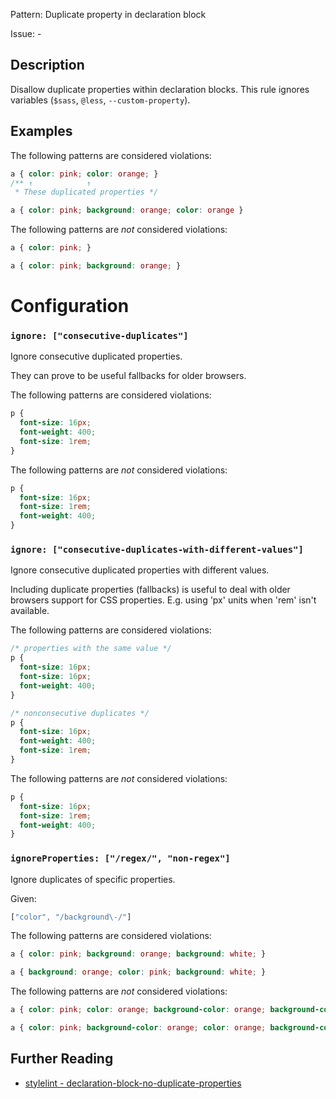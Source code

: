 Pattern: Duplicate property in declaration block

Issue: -

## Description

Disallow duplicate properties within declaration blocks. This rule ignores variables (`$sass`, `@less`, `--custom-property`).

## Examples

The following patterns are considered violations:

```css
a { color: pink; color: orange; }
/** ↑            ↑
 * These duplicated properties */
```

```css
a { color: pink; background: orange; color: orange }
```

The following patterns are *not* considered violations:

```css
a { color: pink; }
```

```css
a { color: pink; background: orange; }
```

# Configuration

### `ignore: ["consecutive-duplicates"]`

Ignore consecutive duplicated properties.

They can prove to be useful fallbacks for older browsers.

The following patterns are considered violations:

```css
p {
  font-size: 16px;
  font-weight: 400;
  font-size: 1rem;
}
```

The following patterns are *not* considered violations:

```css
p {
  font-size: 16px;
  font-size: 1rem;
  font-weight: 400;
}
```

### `ignore: ["consecutive-duplicates-with-different-values"]`

Ignore consecutive duplicated properties with different values.

Including duplicate properties (fallbacks) is useful to deal with older browsers support for CSS properties. E.g. using 'px' units when 'rem' isn't available.

The following patterns are considered violations:

```css
/* properties with the same value */
p {
  font-size: 16px;  
  font-size: 16px;
  font-weight: 400;
}
```

```css
/* nonconsecutive duplicates */
p {
  font-size: 16px;
  font-weight: 400;
  font-size: 1rem;
}
```

The following patterns are *not* considered violations:

```css
p {
  font-size: 16px;
  font-size: 1rem;
  font-weight: 400;
}
```

### `ignoreProperties: ["/regex/", "non-regex"]`

Ignore duplicates of specific properties.

Given:

```js
["color", "/background\-/"]
```

The following patterns are considered violations:

```css
a { color: pink; background: orange; background: white; }
```

```css
a { background: orange; color: pink; background: white; }
```

The following patterns are *not* considered violations:

```css
a { color: pink; color: orange; background-color: orange; background-color: white; }
```

```css
a { color: pink; background-color: orange; color: orange; background-color: white; }
```

## Further Reading

* [stylelint - declaration-block-no-duplicate-properties](https://stylelint.io/user-guide/rules/declaration-block-no-duplicate-properties)
